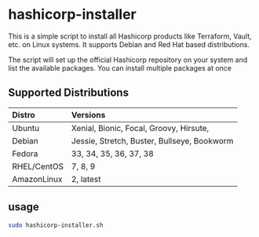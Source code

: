 # hashicorp-installer
This is a simple script to install all Hashicorp products like Terraform, Vault, etc. on Linux systems. It supports Debian and Red Hat based distributions.

The script will set up the official Hashicorp repository on your system and list the available packages. You can install multiple packages at once

## Supported Distributions

| Distro |Versions |
|:----|:----|
|Ubuntu|Xenial, Bionic, Focal, Groovy, Hirsute, |Impish, Jammy, Kinetic|
|Debian|Jessie, Stretch, Buster, Bullseye, Bookworm|
|Fedora|33, 34, 35, 36, 37, 38|
|RHEL/CentOS|7, 8, 9|
|AmazonLinux|2, latest|

## usage 

```bash
sudo hashicorp-installer.sh
```
